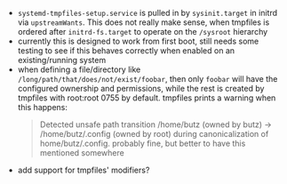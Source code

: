 * `systemd-tmpfiles-setup.service` is pulled in by `sysinit.target` in initrd
  via `upstreamWants`. This does not really make sense, when tmpfiles is
  ordered after `initrd-fs.target` to operate on the `/sysroot` hierarchy
* currently this is designed to work from first boot, still needs some testing
  to see if this behaves correctly when enabled on an existing/running system
* when defining a file/directory like `/long/path/that/does/not/exist/foobar`,
  then only `foobar` will have the configured ownership and permissions,
  while the rest is created by tmpfiles with root:root 0755 by default.
  tmpfiles prints a warning when this happens:
  > Detected unsafe path transition /home/butz (owned by butz) → /home/butz/.config (owned by root) during canonicalization of home/butz/.config.
  probably fine, but better to have this mentioned somewhere
* add support for tmpfiles' modifiers?
